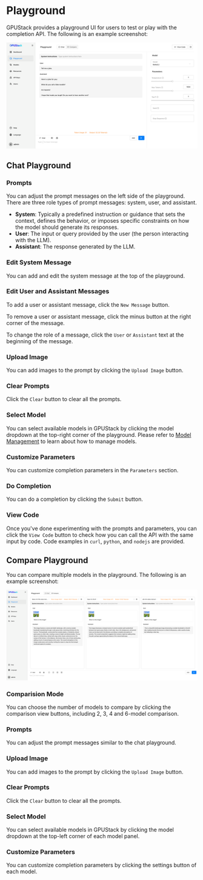 # Playground

GPUStack provides a playground UI for users to test or play with the completion API. The following is an example screenshot:

![Playground Screenshot](../assets/playground-screenshot.png)

## Chat Playground

### Prompts

You can adjust the prompt messages on the left side of the playground. There are three role types of prompt messages: system, user, and assistant.

- **System**: Typically a predefined instruction or guidance that sets the context, defines the behavior, or imposes specific constraints on how the model should generate its responses.
- **User**: The input or query provided by the user (the person interacting with the LLM).
- **Assistant**: The response generated by the LLM.

### Edit System Message

You can add and edit the system message at the top of the playground.

### Edit User and Assistant Messages

To add a user or assistant message, click the `New Message` button.

To remove a user or assistant message, click the minus button at the right corner of the message.

To change the role of a message, click the `User` or `Assistant` text at the beginning of the message.

### Upload Image

You can add images to the prompt by clicking the `Upload Image` button.

### Clear Prompts

Click the `Clear` button to clear all the prompts.

### Select Model

You can select available models in GPUStack by clicking the model dropdown at the top-right corner of the playground. Please refer to [Model Management](./model-management.md) to learn about how to manage models.

### Customize Parameters

You can customize completion parameters in the `Parameters` section.

### Do Completion

You can do a completion by clicking the `Submit` button.

### View Code

Once you've done experimenting with the prompts and parameters, you can click the `View Code` button to check how you can call the API with the same input by code. Code examples in `curl`, `python`, and `nodejs` are provided.

## Compare Playground

You can compare multiple models in the playground. The following is an example screenshot:

![Compare Playground Screenshot](../assets/compare-playground-screenshot.png)

### Comparision Mode

You can choose the number of models to compare by clicking the comparison view buttons, including 2, 3, 4 and 6-model comparison.

### Prompts

You can adjust the prompt messages similar to the chat playground.

### Upload Image

You can add images to the prompt by clicking the `Upload Image` button.

### Clear Prompts

Click the `Clear` button to clear all the prompts.

### Select Model

You can select available models in GPUStack by clicking the model dropdown at the top-left corner of each model panel.

### Customize Parameters

You can customize completion parameters by clicking the settings button of each model.
